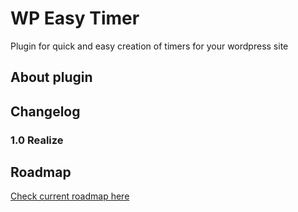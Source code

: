# WP Easy Timer
 Plugin for quick and easy creation of timers for your wordpress site

 ## About plugin

## Changelog
### 1.0 Realize

 ## Roadmap
 [Check current roadmap here](roadmap.md)
